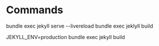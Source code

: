 # Commands

bundle exec jekyll serve --livereload
bundle exec jeklyll build

JEKYLL_ENV=production bundle exec jekyll build
